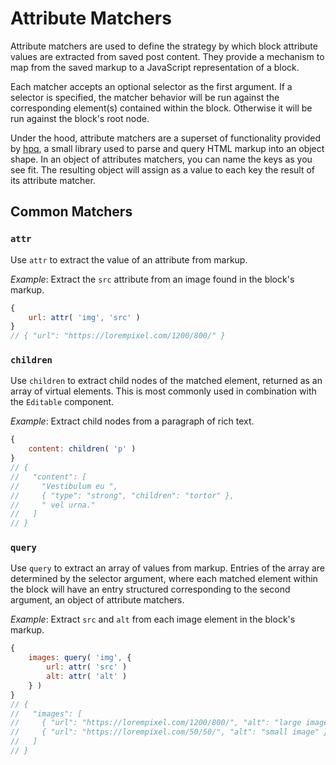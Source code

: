 # Attribute Matchers

Attribute matchers are used to define the strategy by which block attribute values are extracted from saved post content. They provide a mechanism to map from the saved markup to a JavaScript representation of a block.

Each matcher accepts an optional selector as the first argument. If a selector is specified, the matcher behavior will be run against the corresponding element(s) contained within the block. Otherwise it will be run against the block's root node.

Under the hood, attribute matchers are a superset of functionality provided by [hpq](https://github.com/aduth/hpq), a small library used to parse and query HTML markup into an object shape. In an object of attributes matchers, you can name the keys as you see fit. The resulting object will assign as a value to each key the result of its attribute matcher.

## Common Matchers

### `attr`

Use `attr` to extract the value of an attribute from markup.

_Example_: Extract the `src` attribute from an image found in the block's markup.

```js
{
	url: attr( 'img', 'src' )
}
// { "url": "https://lorempixel.com/1200/800/" }
```

### `children`

Use `children` to extract child nodes of the matched element, returned as an array of virtual elements. This is most commonly used in combination with the `Editable` component.

_Example_: Extract child nodes from a paragraph of rich text.

```js
{
	content: children( 'p' )	
}
// {
//   "content": [
//     "Vestibulum eu ",
//     { "type": "strong", "children": "tortor" }, 
//     " vel urna."
//   ]
// }
```

### `query`

Use `query` to extract an array of values from markup. Entries of the array are determined by the selector argument, where each matched element within the block will have an entry structured corresponding to the second argument, an object of attribute matchers.

_Example_: Extract `src` and `alt` from each image element in the block's markup.

```js
{
	images: query( 'img', {
		url: attr( 'src' )
		alt: attr( 'alt' )
	} )
}
// {
//   "images": [ 
//     { "url": "https://lorempixel.com/1200/800/", "alt": "large image" },
//     { "url": "https://lorempixel.com/50/50/", "alt": "small image" }
//   ]
// }
```
